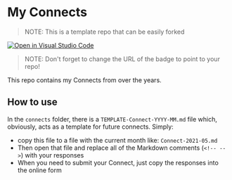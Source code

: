 # My Connects

> NOTE: This is a template repo that can be easily forked

[![Open in Visual Studio Code](https://open.vscode.dev/badges/open-in-vscode.svg)](https://vscode.dev/TylerLeonhardt/connects-template)
> NOTE: Don't forget to change the URL of the badge to point to your repo!

This repo contains my Connects from over the years.

## How to use

In the `connects` folder, there is a `TEMPLATE-Connect-YYYY-MM.md` file which, obviously, acts as a template for future connects. Simply:

* copy this file to a file with the current month like: `Connect-2021-05.md`
* Then open that file and replace all of the Markdown comments (`<!-- -->`) with your responses
* When you need to submit your Connect, just copy the responses into the online form
